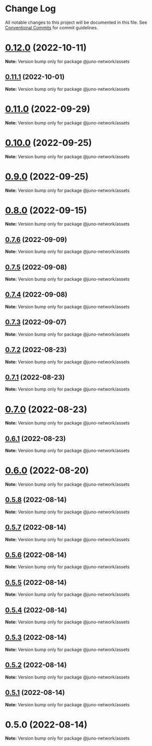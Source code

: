 # Change Log

All notable changes to this project will be documented in this file.
See [Conventional Commits](https://conventionalcommits.org) for commit guidelines.

# [0.12.0](https://github.com/CosmosContracts/typescript/compare/@juno-network/assets@0.11.1...@juno-network/assets@0.12.0) (2022-10-11)

**Note:** Version bump only for package @juno-network/assets





## [0.11.1](https://github.com/CosmosContracts/typescript/compare/@juno-network/assets@0.11.0...@juno-network/assets@0.11.1) (2022-10-01)

**Note:** Version bump only for package @juno-network/assets





# [0.11.0](https://github.com/CosmosContracts/typescript/compare/@juno-network/assets@0.10.0...@juno-network/assets@0.11.0) (2022-09-29)

**Note:** Version bump only for package @juno-network/assets





# [0.10.0](https://github.com/CosmosContracts/typescript/compare/@juno-network/assets@0.9.0...@juno-network/assets@0.10.0) (2022-09-25)

**Note:** Version bump only for package @juno-network/assets





# [0.9.0](https://github.com/CosmosContracts/typescript/compare/@juno-network/assets@0.8.0...@juno-network/assets@0.9.0) (2022-09-25)

**Note:** Version bump only for package @juno-network/assets





# [0.8.0](https://github.com/CosmosContracts/typescript/compare/@juno-network/assets@0.7.6...@juno-network/assets@0.8.0) (2022-09-15)

**Note:** Version bump only for package @juno-network/assets





## [0.7.6](https://github.com/CosmosContracts/typescript/compare/@juno-network/assets@0.7.5...@juno-network/assets@0.7.6) (2022-09-09)

**Note:** Version bump only for package @juno-network/assets





## [0.7.5](https://github.com/CosmosContracts/typescript/compare/@juno-network/assets@0.7.4...@juno-network/assets@0.7.5) (2022-09-08)

**Note:** Version bump only for package @juno-network/assets





## [0.7.4](https://github.com/CosmosContracts/typescript/compare/@juno-network/assets@0.7.3...@juno-network/assets@0.7.4) (2022-09-08)

**Note:** Version bump only for package @juno-network/assets





## [0.7.3](https://github.com/CosmosContracts/typescript/compare/@juno-network/assets@0.7.2...@juno-network/assets@0.7.3) (2022-09-07)

**Note:** Version bump only for package @juno-network/assets





## [0.7.2](https://github.com/CosmosContracts/typescript/compare/@juno-network/assets@0.7.1...@juno-network/assets@0.7.2) (2022-08-23)

**Note:** Version bump only for package @juno-network/assets





## [0.7.1](https://github.com/CosmosContracts/typescript/compare/@juno-network/assets@0.7.0...@juno-network/assets@0.7.1) (2022-08-23)

**Note:** Version bump only for package @juno-network/assets





# [0.7.0](https://github.com/CosmosContracts/typescript/compare/@juno-network/assets@0.6.1...@juno-network/assets@0.7.0) (2022-08-23)

**Note:** Version bump only for package @juno-network/assets





## [0.6.1](https://github.com/CosmosContracts/typescript/compare/@juno-network/assets@0.6.0...@juno-network/assets@0.6.1) (2022-08-23)

**Note:** Version bump only for package @juno-network/assets





# [0.6.0](https://github.com/CosmosContracts/typescript/compare/@juno-network/assets@0.5.8...@juno-network/assets@0.6.0) (2022-08-20)

**Note:** Version bump only for package @juno-network/assets





## [0.5.8](https://github.com/CosmosContracts/typescript/compare/@juno-network/assets@0.5.7...@juno-network/assets@0.5.8) (2022-08-14)

**Note:** Version bump only for package @juno-network/assets





## [0.5.7](https://github.com/CosmosContracts/typescript/compare/@juno-network/assets@0.5.6...@juno-network/assets@0.5.7) (2022-08-14)

**Note:** Version bump only for package @juno-network/assets





## [0.5.6](https://github.com/CosmosContracts/typescript/compare/@juno-network/assets@0.5.5...@juno-network/assets@0.5.6) (2022-08-14)

**Note:** Version bump only for package @juno-network/assets





## [0.5.5](https://github.com/CosmosContracts/typescript/compare/@juno-network/assets@0.5.4...@juno-network/assets@0.5.5) (2022-08-14)

**Note:** Version bump only for package @juno-network/assets





## [0.5.4](https://github.com/CosmosContracts/typescript/compare/@juno-network/assets@0.5.3...@juno-network/assets@0.5.4) (2022-08-14)

**Note:** Version bump only for package @juno-network/assets





## [0.5.3](https://github.com/CosmosContracts/typescript/compare/@juno-network/assets@0.5.2...@juno-network/assets@0.5.3) (2022-08-14)

**Note:** Version bump only for package @juno-network/assets





## [0.5.2](https://github.com/CosmosContracts/typescript/compare/@juno-network/assets@0.5.1...@juno-network/assets@0.5.2) (2022-08-14)

**Note:** Version bump only for package @juno-network/assets





## [0.5.1](https://github.com/CosmosContracts/typescript/compare/@juno-network/assets@0.5.0...@juno-network/assets@0.5.1) (2022-08-14)

**Note:** Version bump only for package @juno-network/assets





# 0.5.0 (2022-08-14)

**Note:** Version bump only for package @juno-network/assets
